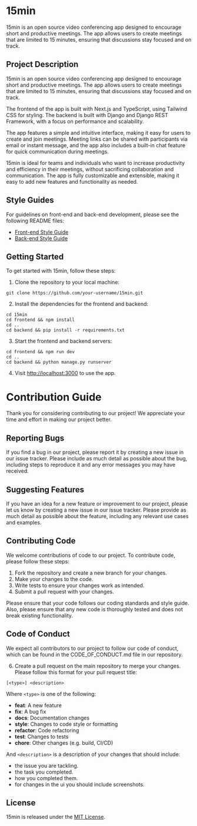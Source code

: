 # 15min

15min is an open source video conferencing app designed to encourage short and productive meetings. The app allows users to create meetings that are limited to 15 minutes, ensuring that discussions stay focused and on track.

## Project Description

15min is an open source video conferencing app designed to encourage short and productive meetings. The app allows users to create meetings that are limited to 15 minutes, ensuring that discussions stay focused and on track.

The frontend of the app is built with Next.js and TypeScript, using Tailwind CSS for styling. The backend is built with Django and Django REST Framework, with a focus on performance and scalability.

The app features a simple and intuitive interface, making it easy for users to create and join meetings. Meeting links can be shared with participants via email or instant message, and the app also includes a built-in chat feature for quick communication during meetings.

15min is ideal for teams and individuals who want to increase productivity and efficiency in their meetings, without sacrificing collaboration and communication. The app is fully customizable and extensible, making it easy to add new features and functionality as needed.

## Style Guides

For guidelines on front-end and back-end development, please see the following README files:

- [Front-end Style Guide](frontend/STYLE_GUIDE.md)
- [Back-end Style Guide](backend/STYLE_GUIDE.md)



## Getting Started

To get started with 15min, follow these steps:

1. Clone the repository to your local machine:

```
git clone https://github.com/your-username/15min.git
```

2. Install the dependencies for the frontend and backend:

```
cd 15min
cd frontend && npm install
cd ..
cd backend && pip install -r requirements.txt
```

3. Start the frontend and backend servers:

```
cd frontend && npm run dev
cd ..
cd backend && python manage.py runserver
```

4. Visit [http://localhost:3000](http://localhost:3000) to use the app.

# Contribution Guide

Thank you for considering contributing to our project! We appreciate your time and effort in making our project better.

## Reporting Bugs

If you find a bug in our project, please report it by creating a new issue in our issue tracker. Please include as much detail as possible about the bug, including steps to reproduce it and any error messages you may have received.

## Suggesting Features

If you have an idea for a new feature or improvement to our project, please let us know by creating a new issue in our issue tracker. Please provide as much detail as possible about the feature, including any relevant use cases and examples.

## Contributing Code

We welcome contributions of code to our project. To contribute code, please follow these steps:

1. Fork the repository and create a new branch for your changes.
2. Make your changes to the code.
3. Write tests to ensure your changes work as intended.
4. Submit a pull request with your changes.

Please ensure that your code follows our coding standards and style guide. Also, please ensure that any new code is thoroughly tested and does not break existing functionality.

## Code of Conduct

We expect all contributors to our project to follow our code of conduct, which can be found in the CODE_OF_CONDUCT.md file in our repository.

6. Create a pull request on the main repository to merge your changes. Please follow this format for your pull request title:

```
[<type>] <description>
```

Where `<type>` is one of the following:

- **feat**: A new feature
- **fix**: A bug fix
- **docs**: Documentation changes
- **style**: Changes to code style or formatting
- **refactor**: Code refactoring
- **test**: Changes to tests
- **chore**: Other changes (e.g. build, CI/CD)

And `<description>` is a description of your changes that should include:
 - the issue you are tackling.
 - the task you completed.
 - how you completed them.
 - for changes in the ui you should include screenshots.

## License

15min is released under the [MIT License](LICENSE).
